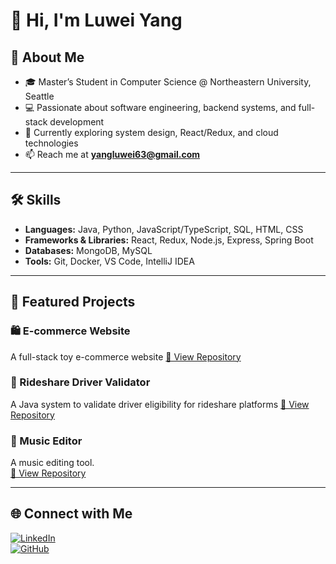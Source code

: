 # 👋 Hi, I'm Luwei Yang

## 🚀 About Me
- 🎓 Master’s Student in Computer Science @ Northeastern University, Seattle
- 💻 Passionate about software engineering, backend systems, and full-stack development
- 🌱 Currently exploring system design, React/Redux, and cloud technologies
- 📫 Reach me at **yangluwei63@gmail.com**

---

## 🛠 Skills
- **Languages:** Java, Python, JavaScript/TypeScript, SQL, HTML, CSS  
- **Frameworks & Libraries:** React, Redux, Node.js, Express, Spring Boot  
- **Databases:** MongoDB, MySQL  
- **Tools:** Git, Docker, VS Code, IntelliJ IDEA  

---

## 📂 Featured Projects
### 🛍️ E-commerce Website
A full-stack toy e-commerce website 
[🔗 View Repository](https://github.com/Yangluwei-coder/TiniJoy)

### 🚗 Rideshare Driver Validator
A Java system to validate driver eligibility for rideshare platforms
[🔗 View Repository](https://github.com/yourusername/rideshare-validator)

### 🎼 Music Editor
A music editing tool.  
[🔗 View Repository](https://github.com/Yangluwei-coder/MusicEditor)

---

## 🌐 Connect with Me
[![LinkedIn](https://img.shields.io/badge/LinkedIn-blue?logo=linkedin&logoColor=white)](https://www.linkedin.com/in/luwei-yang-1b010090/)  
[![GitHub](https://img.shields.io/badge/GitHub-black?logo=github&logoColor=white)](https://github.com/Yangluwei-coder)
